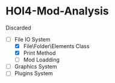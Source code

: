 # HOI4-Mod-Analysis
Discarded

- [ ] File IO System
  - [x] File\Folder\Elements Class
  - [x] Print Method
  - [ ] Mod Loadding
- [ ] Graphics System
- [ ] Plugins System
